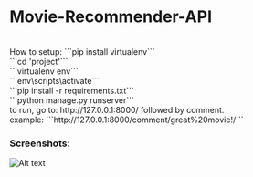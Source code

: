 # Movie-Recommender-API

<br>
How to setup:
```pip install virtualenv```
<br>
```cd 'project'```
<br>
```virtualenv env```
<br>
```env\scripts\activate```
<br>
```pip install -r requirements.txt```
<br>
```python manage.py runserver```
<br> 
to run, go to: http://127.0.0.1:8000/ followed by comment.
<br> example:
```http://127.0.0.1:8000/comment/great%20movie!/```


### Screenshots:

![Alt text](preview.jpg?raw=true "preview-1")<br>
